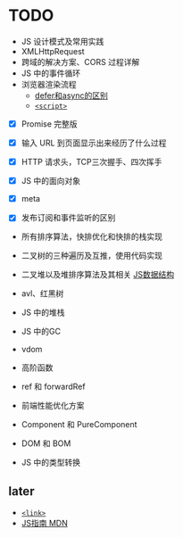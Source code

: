 # TODO

- JS 设计模式及常用实践
- XMLHttpRequest
- 跨域的解决方案、CORS 过程详解
- JS 中的事件循环
- 浏览器渲染流程
    - [defer和async的区别](https://segmentfault.com/q/1010000000640869)
    - [`<script>`](https://developer.mozilla.org/zh-CN/docs/Web/HTML/Element/script)
- [x] Promise 完整版
- [x] 输入 URL 到页面显示出来经历了什么过程
- [x] HTTP 请求头，TCP三次握手、四次挥手
- [x] JS 中的面向对象
- [x] meta
- [x] 发布订阅和事件监听的区别


- 所有排序算法，快排优化和快排的栈实现
- 二叉树的三种遍历及互推，使用代码实现
- 二叉堆以及堆排序算法及其相关 [JS数据结构](http://caibaojian.com/learn-javascript.html)
- avl、红黑树

- JS 中的堆栈
- JS 中的GC
- vdom
- 高阶函数

- ref 和 forwardRef
- 前端性能优化方案
- Component 和 PureComponent
- DOM 和 BOM
- JS 中的类型转换

## later
- [`<link>`](https://developer.mozilla.org/zh-CN/docs/Web/HTML/Element/link#attr-href)
- [JS指南 MDN](https://developer.mozilla.org/zh-CN/docs/Web/JavaScript/Guide)

